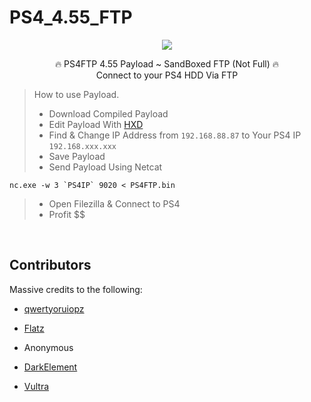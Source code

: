 # PS4_4.55_FTP

<p align="center">
<img src="https://cdn.discordapp.com/attachments/418471569707237377/418504444649668608/Screen_Shot_2018-02-28_at_23.26.57.png">
</p>
<p align="center">
🔥 PS4FTP 4.55 Payload ~ SandBoxed FTP (Not Full) 🔥
  <br>
  Connect to your PS4 HDD Via FTP
  
  > How to use Payload.
> - Download Compiled Payload
> - Edit Payload With [HXD](https://mh-nexus.de/en/hxd/)
> - Find & Change IP Address from ``` 192.168.88.87 ``` to Your PS4 IP ``` 192.168.xxx.xxx ```
> - Save Payload
> - Send Payload Using Netcat
```
nc.exe -w 3 `PS4IP` 9020 < PS4FTP.bin
```
> - Open Filezilla & Connect to PS4
> - Profit $$
  <br>
</p>

## Contributors
Massive credits to the following:

- [qwertyoruiopz](https://twitter.com/qwertyoruiopz)
- [Flatz](https://twitter.com/flat_z)
- Anonymous

- [DarkElement](https://twitter.com/zordon605)
- [Vultra](https://twitter.com/C0rpVultra)
